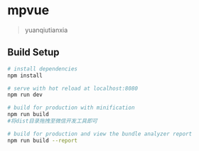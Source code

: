 ﻿# mpvue

> yuanqiutianxia

## Build Setup

``` bash
# install dependencies
npm install

# serve with hot reload at localhost:8080
npm run dev

# build for production with minification
npm run build
#将dist目录拖拽至微信开发工具即可

# build for production and view the bundle analyzer report
npm run build --report

